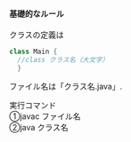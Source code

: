 #### 基礎的なルール

クラスの定義は

```java
class Main {
  //class クラス名（大文字）
  }
```

ファイル名は「クラス名.java」. 


実行コマンド<br>
①javac ファイル名<br>②java クラス名
